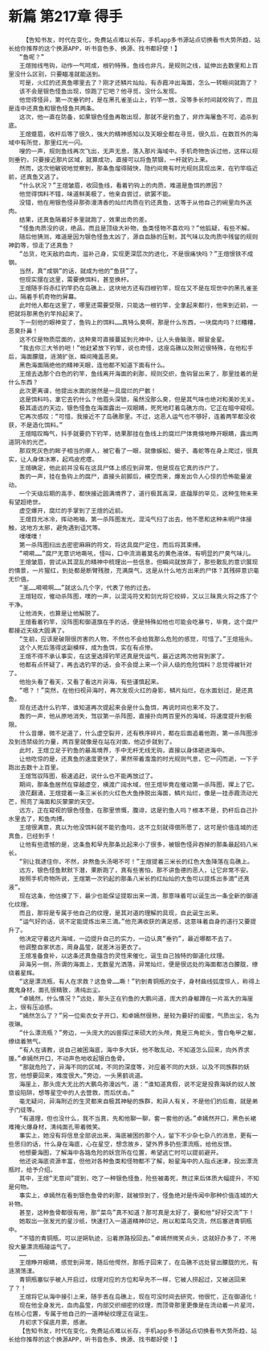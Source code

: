 # 新篇 第217章 得手
        【告知书友，时代在变化，免费站点难以长存，手机app多书源站点切换看书大势所趋，站长给你推荐的这个换源APP，听书音色多、换源、找书都好使！】
       “鱼呢？”
       王煊抛线甩钩，动作一气呵成，根钓特殊，鱼线也非凡，是规则之线，延伸出去数里和上百里没什么区别，只要瞄准就能送到。
       可是，火红的还真鱼哪里去了？刚才还鳞片灿灿，有赤霞冲出海面，怎么一转眼间就跑了？
       该不会是银色怪鱼出现，惊跑了它吧？他寻觅，没什么发现。
       他觉得怪异，第一次垂钓时，是在黑孔雀圣山上，钓竿一放，没等多长时间就咬钩了，而且是连中还真鱼和银色怪鱼共两条。
       这次，他一直在防备，如果银色怪鱼再敢出现，那就不是钓鱼了，非炸海屠鱼不可，追杀到底。
       王煊蹙眉，收杆后等了很久，强大的精神感知以及天眼全都在寻觅，很久后，在数百外的海域中有所觉，那里红光一闪。
       嗖的一声，规则鱼线再次飞出，无声无息，落入那片海域中。手机奇物告诉过他，这样以规则垂钓，只要接近那片区域，就算成功，直接可以将鱼禁锢，一杆就钓上来。
       然而，这次他敏锐地觉察到，那条鱼熘得贼快，隐约间竟有时光规则具现出来，在钓竿临近前，还真鱼又逃了。
       “什么状况？”王煊皱眉，收回鱼线，看着钓钩上的肉质，难道是鱼饵的原因？
       他觉得饵料不错，味道鲜美极了，他亲自尝过，欲罢不能。
       没错，他在用银色怪异那弥漫清香的灿烂肉质在钓还真鱼，这等于从他自己的碗里向外送肉。
       结果，还真鱼隔着好多里就跑了，效果出奇的差。
       “怪鱼肉质没的说，绝品，而且是顶级大补物，鱼类怪物不喜欢吗？”他狐疑，有些不解。
       随后他猜测，难道是因为银色怪鱼太凶了，源自血脉的压制，其气味以及肉质中残留的规则神韵等，惊走了还真鱼？
       “怂货，吃天敌的血肉，滋补己身，实现更深层次的进化，不是很痛快吗？”王煊恨铁不成钢。
       当然，真“成钢”的话，就成为他的“鱼获”了。
       但现实摆在这里，需要换饵料，甚至换杆。
       王煊随手将赤红钓竿扔在岛礁上，这块地方还有四根钓竿，现在又不是在现世中的黑孔雀圣山，隔着手机奇物的屏幕。
       此时他人都在这里了，哪里还需要受限，只能选一根钓竿，全拿起来都行，他来到近前，一把就将那黑色钓竿拎起来了。
       下一刻他的眼神变了，鱼钩上的饵料……真特么臭啊，那是什么东西，一块腐肉吗？烂糟糟，恶臭扑鼻！
       这不仅是物质层面的，这种臭可直接蔓延到元神中，让人头昏脑涨，眼冒金星。
       “我去你三大爷的吧！”他赶紧放下钓竿，说也奇怪，这座岛礁以及附近很特殊，在他松手后，海面朦胧，涟漪扩张，瞬间掩盖恶臭。
       黑色海面隔绝他的精神天眼，连他都不知道下面有什么。
       王煊去选那个白色的钓竿，鱼线离开海面的刹那，规则交织，鱼钩冒出来了，那里挂着的是什么东西？
       此次更离谱，他提出水面的居然是一具腐烂的尸骸！
       这是饵料吗，拿它去钓什么？他眉头深锁，虽然没那么臭，但是其气味也绝对和美妙无关。
       极其遥远的天边，银色怪鱼在海面露出一双眼睛，死死地盯着岛礁方向，它正在暗中窥视。
       它再次感叹：“可惜，我接近不了岛礁那里。不过，这恶人运气也不够好，连着两竿都没收获，不是造化饵料。”
       王煊暗叹晦气，抖手就要扔下钓竿，结果那挂在鱼线上的腐烂尸体竟倏地睁开眼睛，露出两道阴冷的光芒。
       那双死灰色的眸子相当的瘆人，被它看了一眼，就像蜈蚣、蝎子、毒蛇等在身上爬过，很真实，让人身体冰寒，起鸡皮疙瘩。
       王煊确定，他此前并没有在这具尸体上感应到异常，但是现在它真的诈尸了。
       轰的一声，挂在鱼钩上的腐尸，直接头前脚后，横空而来，爆发出令人心惊的恐怖能量波动。
       一个天级后期的高手，都快接近圆满境界了，道行极其高深，底蕴厚的罕见，这种生物未来有望超绝世。
       虚空爆开，腐烂的手掌到了王煊的近前。
       王煊目光冰冷，挥动袍袖，第一杀阵图发光，混沌气扫了出去，他不愿和这种未明尸体接触，这地方太邪，避免遇到诅咒等。
       噗噗噗！
       第一杀阵图扫出去密密麻麻的符文，将这具腐尸定住，而后将其束缚。
       “嗬嗬……”腐尸无意识地嘶吼，怪叫，口中流淌着莫名的黄色液体，有明显的尸臭气味儿。
       王煊皱眉，尝试从其混乱的精神中梳理出一些信息，但瞬间就放弃了，那些散乱的意识展现的情景，一片猩红，到处都是断臂残肢，充满戾气，这是从什么地方出来的尸体？其残碎意识毫无价值。
       “圣……嗬嗬啊……”就这么几个字，代表了他的过去。
       王煊轻叹，催动杀阵图，噗的一声，以混沌符文和剑光将它绞碎，又以三昧真火将之炼了个干净。
       让他消失，也算是让他解脱了。
       王煊看着钓竿，没阵图和御道旗在手的话，便是特殊如他也可能会吃暴亏，毕竟，这个腐尸都接近天级大圆满了。
       “生前，应该是破限很厉害的人物，不然也不会给我那么危险的感觉，可惜了。”王煊摇头。
       这个人死后落得这副模样，成为鱼饵，实在有点惨。
       王煊不得不承认事实，在这里选择钓竿还真是凭运气，最近这两次他背到家了。
       他都有点怀疑了，再去选钓竿的话，会不会提上来一个异人级的危险饵料？总觉得被针对了。
       他抬头看了看天，又看了看这片异海，有些谨慎起来。
       “嗯？！”突然，在他扫视异海时，再次发现火红的身影，鳞片灿烂，在水面划过，是还真鱼。
       现在还选什么钓竿，谁知道再次提起来会是什么鱼饵，再说时间也来不及了。
       轰的一声，他从原地消失，驾驭第一杀阵图，直接扑向两百里外的海域，将速度提升到极限。
       什么音爆，微不足道了，什么虚空裂开，还有秩序碎片，都在后面追着他跑，第一杀阵图涉及到违禁级的力量，两百里就像是在站在对面，他迈步就到了。
       此时，王煊立足于钓鱼的最高境界，手中无杆无线无钩，直接以身体砸进海中。
       让他吃惊的是，还真鱼的速度更快了，果然带着澹澹的时光规则气息，它一闪而逝，一下子跑出去数十上百里。
       王煊驾驭阵图，极速追赶，说什么也不能再放过了。
       期间，那条鱼居然在穿越虚空，横渡广阔水域，但王煊毕竟在催动第一杀阵图，撵上了它。
       浪花翻涌，王煊提着一条三米长的火红色大鱼挣脱出海面，鳞片灿烂，像是一挂赤霞流动光芒，照亮了海面和灰蒙蒙的天空。
       远方，正在窥视的银色怪鱼，在那里愤慨，腹诽，这是钓鱼人吗？根本不是，扔杆后自己扑水里去了，和鱼肉搏。
       王煊很满意，真以为他没饵料就不能钓鱼吗，这不立刻就得偿所愿了，这可是价值连城的还真鱼，已经到手！
       让他有些遗憾的是，这条鱼和早先那条比起来小了很多，被银色怪异吞掉的那条最起码八米长。
       “别让我逮住你，不然，非熬鱼头汤喝不可！”王煊提着三米长的红色大鱼降落在岛礁上。
       远方，银色怪鱼默默下潜，果断跑了，真有些害怕，那不讲鱼德的恶人，让它非常不安。
       按照手机奇物所说，王煊第一次钓起的那条八米长的红灿灿的大鱼可以提炼出多滴“还真液”。
       现在这条，他估摸了下，最少也能保证提取出来一滴，那意味着可以诞生出一条全新的御道化纹理。
       而且，那将是专属于他自己的纹理，是其对道的理解的具现，自此诞生出来。
       “运气好的话，说不定能提炼出来三滴。”他充满收获的满足感，这意味着自身的道行又要提升了。
       他决定守着这片海域，一边提升自己的实力，一边认真“垂钓”，最近哪都不去了。
       他调整自家状态，周身晶莹，就差沐浴更衣了。
       王煊准备食补，以这条还真鱼蕴含的灵性来催化，诞生自己独特的御道化纹理。
       异海另一侧，所谓的海面上，无数星光洒落，异常灿烂，便是很远处的海面都洁白朦胧，缭绕着星辉。
       “这是漂流瓶，有人在求救？这鱼骨……嘶！”钓到青铜瓶的女子，身材曲线弧度惊人，称得上魔鬼身材，面孔很精致，清纯出尘。
       “卓嫣然，什么情况？”远处，那头正在钓鱼的大鹏问道，庞大的身躯蹲在一片高大的海崖上，很有压迫感。
       “嫣然怎么了？”另一位紫衣女子开口，和卓嫣然很熟，是较为要好的闺蜜，气质出尘，名为夜琳。
       “什么漂流瓶？”旁边，一头庞大的凶兽探过来硕大的头颅，竟是三角蛇头，雪白龟甲之躯，缭绕着煞气。
       “有人在请教，说自己被困海底，海中多大妖，他不敢乱动，不知道怎么回来，向外界求援。”卓嫣然开口，不动声色地收起银白鱼骨。
       “那就危险了，异海不同的区域，不同的深度等，对应着不同的大妖，以及不同族群的妖宫，他想要回来，难度很大。”旁边，一头黑鹤说道。
       海崖上，那头庞大无比的大鹏鸟弥漫凶气，道：“谁知道真假，说不定是投靠海妖的奴人故意设陷阱，想等星空中的人去营救，而后伏击。”
       毫无疑问，异海附近的生灵都来自极其神秘的族群，和异人有关，不是他们的后裔，就是弟子门徒等。
       “有道理，但也没什么，我不当真，先和他聊一聊，套一套他的话。”卓嫣然开口，黑色长裙难掩火爆身材，清纯面孔带着微笑。
       事实上，她没有将信息全部说出来，海底被困的那个人，留下不少杂七杂八的消息，更有一些思归的话，什么身在海底，心在星空，想念故乡，望外界多扔些漂流瓶，给他反馈。
       他想要海图，了解海中各路危险的妖宫所在位置，希望逃亡时可以提前避开。
       他还说海底资源丰富，但他对各种鱼类和怪物都不了解，盼星海中的人指点迷津，投出漂流瓶时，给予介绍。
       其中，王煊“无意间”提到，吃了一种银色怪鱼，险些被毒死，熬过来后体质大幅提升，不知是何物。
       事实上，卓嫣然在看到银色鱼骨的刹那，就被惊到了，怪鱼绝对是传闻中那种价值连城的大补物。
       甚至，这种鱼骨都很有用，那“菜鸟”真不知道？那可真是太好了，要和他“好好交流”下！
       她取出一张发光的星沙纸，快速打入一道道精神印记，用以和菜鸟交流，然后塞进青铜瓶中。
       “不错的青铜瓶，可以逆朔轨迹，沿着原路投回去。”卓嫣然微笑点头，这就好办多了，不用投大量漂流瓶碰运气了。
       ……
       王煊睁开眼睛，感觉到异常，随后他愕然，那瓶子回来了，在岛礁不远处冒出朦胧的光，有涟漪荡漾。
       青铜瓶塞似乎被人开启过，纹理对应的方位和早先不一样，它被人捞起过，又被送回来了？！
       王煊将它从海中接引上来，随手丢在岛礁上，现在可没时间去研究，他很忙，正在御道化！
       现在他全身发光，血肉晶莹，内部交织细密的纹理，而顶骨那里更像是在流动着一片星河，在核心位置，专属于他自己的一道神秘纹理正在诞生。
       月初求下保底月票，感谢。
       【告知书友，时代在变化，免费站点难以长存，手机app多书源站点切换看书大势所趋，站长给你推荐的这个换源APP，听书音色多、换源、找书都好使！】